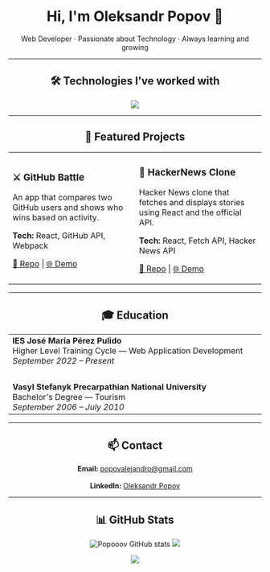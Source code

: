 <h1 align="center">Hi, I'm Oleksandr Popov 👋</h1>
<p align="center">Web Developer · Passionate about Technology · Always learning and growing</p>

---

<h2 align="center">🛠️ Technologies I’ve worked with</h2>

<p align="center">
  <img src="https://skillicons.dev/icons?i=html,css,javascript,python,java,php,git,mysql,mongodb,react,nextjs,vue,laravel,tailwind,bootstrap,docker,github,gitlab,d3" />
</p>

---

<h2 align="center">🚀 Featured Projects</h2>

<table align="center">
  <tr>
    <td width="50%" align="left">
      <h3>⚔️ GitHub Battle</h3>
      <p>An app that compares two GitHub users and shows who wins based on activity.</p>
      <p><strong>Tech:</strong> React, GitHub API, Webpack</p>
      <p>
        <a href="https://github.com/Popooov/github-battle" target="_blank">🔗 Repo</a> | 
        <a href="https://github-battle-hooks.netlify.app/" target="_blank">🌐 Demo</a>
      </p>
    </td>
    <td width="50%" align="left">
      <h3>📰 HackerNews Clone</h3>
      <p>Hacker News clone that fetches and displays stories using React and the official API.</p>
      <p><strong>Tech:</strong> React, Fetch API, Hacker News API</p>
      <p>
        <a href="https://github.com/Popooov/hackernews-clone" target="_blank">🔗 Repo</a> | 
        <a href="https://hackernews-clone-hooks.netlify.app/" target="_blank">🌐 Demo</a>
      </p>
    </td>
  </tr>
</table>

---

<h2 align="center">🎓 Education</h2>

<table align="center">
  <tr>
    <td align="left" valign="top" width="60%">
      <strong>IES José María Pérez Pulido</strong><br/>
      Higher Level Training Cycle — Web Application Development<br/>
      <em>September 2022 – Present</em>
    </td>
  </tr>
  <tr><td><br/></td></tr>
  <tr>
    <td align="left" valign="top" width="60%">
      <strong>Vasyl Stefanyk Precarpathian National University</strong><br/>
      Bachelor's Degree — Tourism<br/>
      <em>September 2006 – July 2010</em>
    </td>
  </tr>
</table>

---

<h2 align="center">📫 Contact</h2>

<p align="center">
  <strong>Email: </strong><a href="mailto:popovalejandro@gmail.com">popovalejandro@gmail.com</a><br><br>
  <strong>LinkedIn: </strong><a href="https://www.linkedin.com/in/popov-dev/" target="_blank">Oleksandr Popov</a>
</p>

---

<h2 align="center">📊 GitHub Stats</h2>

<p align="center">
  <img src="https://github-readme-stats.vercel.app/api?username=Popooov&layout=compacts&how_icons=true&theme=shadow_green&hide_border=true" alt="Popooov GitHub stats" />
  <img src="https://github-readme-stats.vercel.app/api/top-langs/?username=Popooov&layout=compact&theme=shadow_green&hide_border=true" />
</p>

<p align="center">
  <img src="https://capsule-render.vercel.app/api?type=waving&height=120&section=footer&color=gradient" />
</p>
